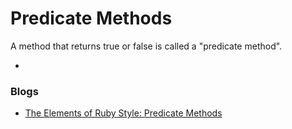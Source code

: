# Predicate Methods

A method that returns true or false is called a "predicate method".


-

### Blogs

* [The Elements of Ruby Style: Predicate Methods](http://pragmati.st/2012/03/24/the-elements-of-ruby-style-predicate-methods/)
